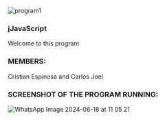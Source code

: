 ![program1](https://github.com/CriistianEspinosa/ProjectSwitchFuntion/assets/169914497/76c79f2b-81c0-4251-bc0c-85eb8c8582f9)
### jJavaScript
Welcome to this program

### MEMBERS:

Cristian Espinosa and Carlos Joel

### SCREENSHOT OF THE PROGRAM RUNNING:

![WhatsApp Image 2024-06-18 at 11 05 21](https://github.com/CriistianEspinosa/-Program-html/assets/169914497/9bcb3dc0-57d9-4bd9-8148-7ed7f532293b)
